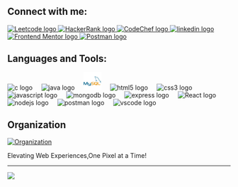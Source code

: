 ## Connect with me:

<div>
    <a href="https://www.leetcode.com/vickyy234">
        <img src="https://raw.githubusercontent.com/rahuldkjain/github-profile-readme-generator/master/src/images/icons/Social/leet-code.svg"
            height="40" width="52" alt="Leetcode logo" />
    </a>
    <a href="https://www.hackerrank.com/vickymayilsamy">
        <img src="https://raw.githubusercontent.com/maurodesouza/profile-readme-generator/master/src/assets/icons/social/hackerrank/default.svg"
            width="52" height="40" alt="HackerRank logo" />
    </a>
    <a href="https://www.codechef.com/users/vickyy234">
        <img src="https://cdn.jsdelivr.net/npm/simple-icons@3.1.0/icons/codechef.svg"
            width="52" height="40" alt="CodeChef logo" />
    </a>
    <a href="https://linkedin.com/in/vickyy234">
        <img src="https://raw.githubusercontent.com/maurodesouza/profile-readme-generator/master/src/assets/icons/social/linkedin/default.svg"
            width="52" height="40" alt="linkedin logo" />
    </a>
    <a href="https://www.frontendmentor.io/profile/vickyy234">
        <img src="https://www.frontendmentor.io/_next/image?url=%2Fstatic%2Fimages%2Flogo-mobile.svg&w=32&q=75"
            width="52" height="40" alt="Frontend Mentor logo" />
    </a>
    <a href="https://www.postman.com/vickyy234/">
        <img src="https://skillicons.dev/icons?i=postman"
            width="52" height="40" alt="Postman logo" />
    </a>
</div>

## Languages and Tools:

<div align="left">
  <img src="https://cdn.jsdelivr.net/gh/devicons/devicon/icons/c/c-original.svg" height="40" alt="c logo"  />
  <img width="12" />
  <img src="https://cdn.jsdelivr.net/gh/devicons/devicon/icons/java/java-original.svg" height="40" alt="java logo"  />
  <img width="12" />
  <img src="https://raw.githubusercontent.com/devicons/devicon/master/icons/mysql/mysql-original-wordmark.svg" alt="mysql" height="40" />
  <img width="12"/>
  <img src="https://cdn.jsdelivr.net/gh/devicons/devicon/icons/html5/html5-original.svg" height="40" alt="html5 logo"  />
  <img width="12" />
  <img src="https://cdn.jsdelivr.net/gh/devicons/devicon/icons/css3/css3-original.svg" height="40" alt="css3 logo"  />
  <img width="12" />
  <img src="https://cdn.jsdelivr.net/gh/devicons/devicon/icons/javascript/javascript-original.svg" height="40" alt="javascript logo"  />
  <img width="12" />
  <img src="https://cdn.jsdelivr.net/gh/devicons/devicon/icons/mongodb/mongodb-original.svg" height="40" alt="mongodb logo"  />
  <img width="12" />
  <img src="https://cdn.jsdelivr.net/gh/devicons/devicon/icons/express/express-original.svg" height="40" alt="express logo"  />
  <img width="12" />
  <img src="https://cdn.jsdelivr.net/gh/devicons/devicon@latest/icons/react/react-original.svg"  height="40" alt="React logo"/>  
  <img width="12" />
  <img src="https://cdn.jsdelivr.net/gh/devicons/devicon/icons/nodejs/nodejs-plain-wordmark.svg" height="40" alt="nodejs logo"  />
  <img width="12" />
  <img src="https://skillicons.dev/icons?i=postman" height="40" alt="postman logo"  />
  <img width="12" />
  <img src="https://cdn.jsdelivr.net/gh/devicons/devicon/icons/vscode/vscode-original.svg" height="40" alt="vscode logo"  />
  <img width="12" />

## Organization

[![Organization](https://img.shields.io/badge/organization-ZenithTechSolutions-blue?style=for-the-badge&logo=github)](https://github.com/ZenithTechSolutions)

Elevating Web Experiences,One Pixel at a Time!

---

![](https://komarev.com/ghpvc/?username=vickyy234&color=gray)